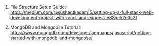 1. File Structure Setup Guide: https://medium.com/@sushantkadam15/setting-up-a-full-stack-web-development-project-with-react-and-express-e835c52e3c31

2. MongoDB and Mongoose Tutorial: https://www.mongodb.com/developer/languages/javascript/getting-started-with-mongodb-and-mongoose/
